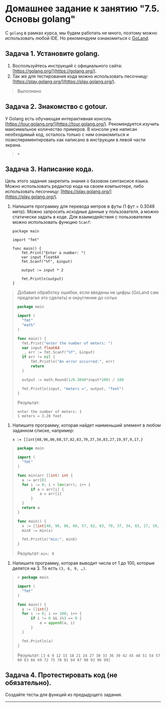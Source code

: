 # Домашнее задание к занятию "7.5. Основы golang"

С `golang` в рамках курса, мы будем работать не много, поэтому можно использовать любой IDE. 
Но рекомендуем ознакомиться с [GoLand](https://www.jetbrains.com/ru-ru/go/).  

## Задача 1. Установите golang.
1. Воспользуйтесь инструкций с официального сайта: [https://golang.org/](https://golang.org/).
2. Так же для тестирования кода можно использовать песочницу: [https://play.golang.org/](https://play.golang.org/).
> Выполнено

## Задача 2. Знакомство с gotour.
У Golang есть обучающая интерактивная консоль [https://tour.golang.org/](https://tour.golang.org/). 
Рекомендуется изучить максимальное количество примеров. В консоли уже написан необходимый код, 
осталось только с ним ознакомиться и поэкспериментировать как написано в инструкции в левой части экрана.  
> `+`

## Задача 3. Написание кода. 
Цель этого задания закрепить знания о базовом синтаксисе языка. Можно использовать редактор кода 
на своем компьютере, либо использовать песочницу: [https://play.golang.org/](https://play.golang.org/).

1. Напишите программу для перевода метров в футы (1 фут = 0.3048 метр). Можно запросить исходные данные 
у пользователя, а можно статически задать в коде.
    Для взаимодействия с пользователем можно использовать функцию `Scanf`:
    ```
    package main
    
    import "fmt"
    
    func main() {
        fmt.Print("Enter a number: ")
        var input float64
        fmt.Scanf("%f", &input)
    
        output := input * 2
    
        fmt.Println(output)    
    }
    ```
> Добавил обработку ошибки, если введены не цифры (GoLand сам предлагал это сделать) и округление до сотых
> ```go
> package main
> 
> import (
> 	"fmt"
> 	"math"
> )
> 
> func main() {
> 	fmt.Print("enter the number of meters: ")
> 	var input float64
> 	_, err := fmt.Scanf("%f", &input)
> 	if err != nil {
> 		fmt.Println("An error occurred:", err)
> 		return
> 	}
> 
> 	output := math.Round(1/0.3048*input*100) / 100
> 
> 	fmt.Println(input, "meters =", output, "feet")
> }
> ```
> Результат:
> ```
> enter the number of meters: 1
> 1 meters = 3.28 feet
> ```
1. Напишите программу, которая найдет наименьший элемент в любом заданном списке, например:
    ```
    x := []int{48,96,86,68,57,82,63,70,37,34,83,27,19,97,9,17,}
    ```
> ```go
> package main
> 
> import (
> 	"fmt"
> )
> 
> func min(arr []int) int {
> 	a := arr[0]
> 	for i := 0; i < len(arr); i++ {
> 		if a > arr[i] {
> 			a = arr[i]
> 		}
> 	}
> 	return a
> }
> 
> func main() {
> 	x := []int{48, 96, 86, 68, 57, 82, 63, 70, 37, 34, 83, 27, 19, 97, 9, 17}
> 	minX := min(x)
> 
> 	fmt.Println("min:", minX)
> }
> ```
> Результат:
> `min: 9`
1. Напишите программу, которая выводит числа от 1 до 100, которые делятся на 3. То есть `(3, 6, 9, …)`.
> ```go
> > package main
> 
> import (
> 	"fmt"
> )
> 
> func main() {
> 	a := []int{}
> 	for i := 0; i <= 100; i++ {
> 		if i != 0 && i%3 == 0 {
> 			a = append(a, i)
> 		}
> 	}
> 
> 	fmt.Println(a)
> }
> ```
> Результат: 
> `[3 6 9 12 15 18 21 24 27 30 33 36 39 42 45 48 51 54 57 60 63 66 69 72 75 78 81 84 87 90 93 96 99]`

## Задача 4. Протестировать код (не обязательно).

Создайте тесты для функций из предыдущего задания. 

---